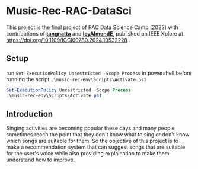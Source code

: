 # Music-Rec-RAC-DataSci
This project is the final project of RAC Data Science Camp (2023) with contributions of [**tangnatta**](https://github.com/tangnatta/) and [**IcyAlmondE**](https://github.com/IcyAlmondE/), published on IEEE Xplore at https://doi.org/10.1109/ICCI60780.2024.10532228 .

## Setup
run `Set-ExecutionPolicy Unrestricted -Scope Process` in powershell before running the script `.\music-rec-env\Scripts\Activate.ps1`

```ps1
Set-ExecutionPolicy Unrestricted -Scope Process
.\music-rec-env\Scripts\Activate.ps1
```

## Introduction
Singing activities are becoming popular these days and many people sometimes reach the point that they don't know what to sing or don't know which songs are suitable for them. So the objective of this project is to make a recommendation system that can suggest songs that are suitable for the user's voice while also providing explaination to make them understand how to improve.
